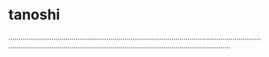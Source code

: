 # tanoshi
.........................................................................................................................................................................................................................................